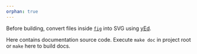 ```yaml
---
orphan: true
---
```


Before building, convert files inside [`fig`](fig) into SVG using [yEd](https://www.yworks.com/products/yed/download).

Here contains documentation source code. Execute `make doc` in project root or `make` here to build docs.
